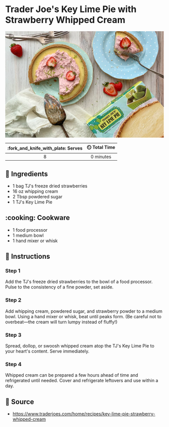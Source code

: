 # Trader Joe's Key Lime Pie with Strawberry Whipped Cream

![Trader Joe's Key Lime Pie with Strawberry Whipped Cream](../assets/images/trader-joe's-key-lime-pie-with-strawberry-whipped-cream.png)

| :fork_and_knife_with_plate: Serves | :timer_clock: Total Time |
|:----------------------------------:|:-----------------------: |
| 8 | 0 minutes |

## :salt: Ingredients

- 1 bag TJ's freeze dried strawberries
- 16 oz whipping cream
- 2 Tbsp powdered sugar
- 1 TJ's Key Lime Pie

## :cooking: Cookware

- 1 food processor
- 1 medium bowl
- 1 hand mixer or whisk

## :pencil: Instructions

### Step 1

Add the TJ's freeze dried strawberries to the bowl of a food processor. Pulse to the consistency of a fine powder, set
aside.

### Step 2

Add whipping cream, powdered sugar, and strawberry powder to a medium bowl. Using a hand mixer or whisk, beat until
peaks form. (Be careful not to overbeat—the cream will turn lumpy instead of fluffy!)

### Step 3

Spread, dollop, or swoosh whipped cream atop the TJ's Key Lime Pie to your heart's content. Serve immediately.

### Step 4

Whipped cream can be prepared a few hours ahead of time and refrigerated until needed. Cover and refrigerate leftovers
and use within a day.

## :link: Source

- <https://www.traderjoes.com/home/recipes/key-lime-pie-strawberry-whipped-cream>
